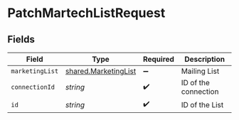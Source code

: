 # PatchMartechListRequest


## Fields

| Field                                                        | Type                                                         | Required                                                     | Description                                                  |
| ------------------------------------------------------------ | ------------------------------------------------------------ | ------------------------------------------------------------ | ------------------------------------------------------------ |
| `marketingList`                                              | [shared.MarketingList](../../models/shared/marketinglist.md) | :heavy_minus_sign:                                           | Mailing List                                                 |
| `connectionId`                                               | *string*                                                     | :heavy_check_mark:                                           | ID of the connection                                         |
| `id`                                                         | *string*                                                     | :heavy_check_mark:                                           | ID of the List                                               |